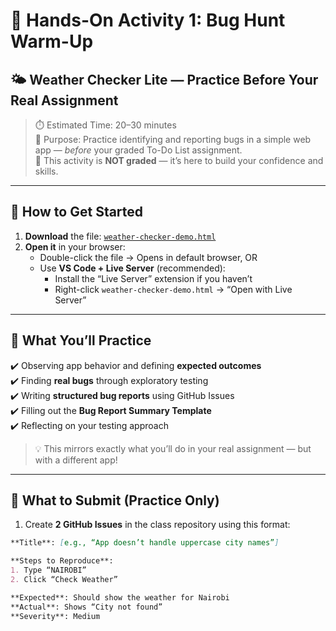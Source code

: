 # 🧪 Hands-On Activity 1: Bug Hunt Warm-Up  
## 🌤️ Weather Checker Lite — Practice Before Your Real Assignment

> ⏱️ Estimated Time: 20–30 minutes  
> 🎯 Purpose: Practice identifying and reporting bugs in a simple web app — *before* your graded To-Do List assignment.  
> 📌 This activity is **NOT graded** — it’s here to build your confidence and skills.

---

## 🚀 How to Get Started

1. **Download** the file: [`weather-checker-demo.html`](weather-checker-demo.html)  
2. **Open it** in your browser:
   - Double-click the file → Opens in default browser, OR
   - Use **VS Code + Live Server** (recommended):
     - Install the “Live Server” extension if you haven’t
     - Right-click `weather-checker-demo.html` → “Open with Live Server”

---

## 🎯 What You’ll Practice

✔️ Observing app behavior and defining **expected outcomes**  
✔️ Finding **real bugs** through exploratory testing  
✔️ Writing **structured bug reports** using GitHub Issues  
✔️ Filling out the **Bug Report Summary Template**  
✔️ Reflecting on your testing approach

> 💡 This mirrors exactly what you’ll do in your real assignment — but with a different app!

---

## 📝 What to Submit (Practice Only)

1. Create **2 GitHub Issues** in the class repository using this format:

```markdown
**Title**: [e.g., “App doesn’t handle uppercase city names”]

**Steps to Reproduce**:
1. Type “NAIROBI”
2. Click “Check Weather”

**Expected**: Should show the weather for Nairobi
**Actual**: Shows “City not found”
**Severity**: Medium

